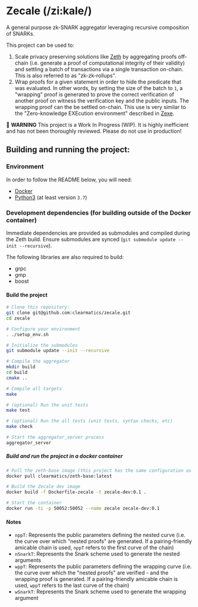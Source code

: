 # Zecale (/zi:kale/)

A general purpose zk-SNARK aggregator leveraging recursive composition of SNARKs.

This project can be used to:
1. Scale privacy preserving solutions like [Zeth](https://github.com/clearmatics/zeth) by aggregating proofs off-chain (i.e. generate a proof of computational integrity of their validity) and settling a batch of transactions via a single transaction on-chain. This is also referred to as "zk-zk-rollups".
2. Wrap proofs for a given statement in order to hide the predicate that was evaluated. In other words, by setting the size of the batch to `1`, a "wrapping" proof is generated to prove the correct verification of another proof on witness the verification key and the public inputs. The wrapping proof can the be settled on-chain. This use is very similar to the "Zero-knowledge EXEcution environment" described in [Zexe](https://eprint.iacr.org/2018/962.pdf).

:rotating_light: **WARNING** This project is a Work In Progress (WIP). It is highly inefficient and has not been thoroughly reviewed. Please do not use in production!

## Building and running the project:

### Environment

In order to follow the README below, you will need:
- [Docker](https://www.docker.com/get-started)
- [Python3](https://www.python.org/downloads/) (at least version `3.7`)

### Development dependencies (for building outside of the Docker container)

Immediate dependencies are provided as submodules and compiled during the Zeth build.
Ensure submodules are synced (`git submodule update --init --recursive`).

The following libraries are also required to build:

- grpc
- gmp
- boost

#### Build the project

```bash
# Clone this repository:
git clone git@github.com:clearmatics/zecale.git
cd zecale

# Configure your environment
. ./setup_env.sh

# Initialize the submodules
git submodule update --init --recursive

# Compile the aggregator
mkdir build
cd build
cmake ..

# Compile all targets
make

# (optional) Run the unit tests
make test

# (optional) Run the all tests (unit tests, syntax checks, etc)
make check

# Start the aggregator_server process
aggregator_server
```

##### Build and run the project in a docker container

```bash
# Pull the zeth-base image (this project has the same configuration as Zeth)
docker pull clearmatics/zeth-base:latest

# Build the Zecale dev image
docker build -f Dockerfile-zecale -t zecale-dev:0.1 .

# Start the container
docker run -ti -p 50052:50052 --name zecale zecale-dev:0.1
```

#### Notes

- `nppT`: Represents the public parameters defining the nested curve (i.e. the curve over which "nested proofs" are generated. If a pairing-friendly amicable chain is used, `nppT` refers to the first curve of the chain)
- `nSnarkT`: Represents the Snark scheme used to generate the nested arguments
- `wppT`: Represents the public parameters defining the wrapping curve (i.e. the curve over which the "nested proofs" are verified - and the wrapping proof is generated. If a pairing-friendly amicable chain is used, `wppT` refers to the last curve of the chain)
- `wSnarkT`: Represents the Snark scheme used to generate the wrapping argument